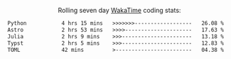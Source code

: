 <p align="center">Rolling seven day <a href="https://wakatime.com/@syrkis"/>WakaTime</a> coding stats:</p>
<!--START_SECTION:waka-->

```txt
Python           4 hrs 15 mins   >>>>>>>------------------   26.08 %
Astro            2 hrs 53 mins   >>>>---------------------   17.63 %
Julia            2 hrs 9 mins    >>>----------------------   13.18 %
Typst            2 hrs 5 mins    >>>----------------------   12.83 %
TOML             42 mins         >------------------------   04.38 %
```

<!--END_SECTION:waka-->
